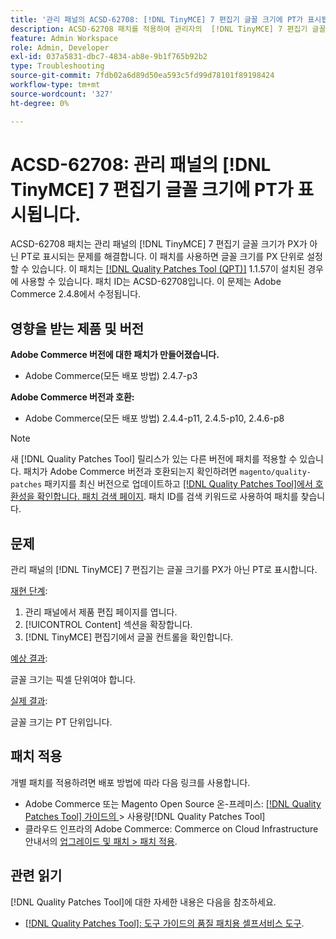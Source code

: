 ```yaml
---
title: '관리 패널의 ACSD-62708: [!DNL TinyMCE] 7 편집기 글꼴 크기에 PT가 표시됩니다.'
description: ACSD-62708 패치를 적용하여 관리자의  [!DNL TinyMCE] 7 편집기 글꼴 크기가 PX가 아닌 PT로 표시되는 Adobe Commerce 문제를 해결합니다. 이제 PT 대신 PX로 글꼴 크기를 설정할 수도 있습니다.
feature: Admin Workspace
role: Admin, Developer
exl-id: 037a5831-dbc7-4834-ab8e-9b1f765b92b2
type: Troubleshooting
source-git-commit: 7fdb02a6d89d50ea593c5fd99d78101f89198424
workflow-type: tm+mt
source-wordcount: '327'
ht-degree: 0%

---
```


# ACSD-62708: 관리 패널의 [!DNL TinyMCE] 7 편집기 글꼴 크기에 PT가 표시됩니다.

ACSD-62708 패치는 관리 패널의 [!DNL TinyMCE] 7 편집기 글꼴 크기가 PX가 아닌 PT로 표시되는 문제를 해결합니다. 이 패치를 사용하면 글꼴 크기를 PX 단위로 설정할 수 있습니다. 이 패치는 [[!DNL Quality Patches Tool (QPT)]](/help/tools/quality-patches-tool/quality-patches-tool-to-self-serve-quality-patches.md) 1.1.57이 설치된 경우에 사용할 수 있습니다. 패치 ID는 ACSD-62708입니다. 이 문제는 Adobe Commerce 2.4.8에서 수정됩니다.

## 영향을 받는 제품 및 버전

**Adobe Commerce 버전에 대한 패치가 만들어졌습니다.**

* Adobe Commerce(모든 배포 방법) 2.4.7-p3

**Adobe Commerce 버전과 호환:**

* Adobe Commerce(모든 배포 방법) 2.4.4-p11, 2.4.5-p10, 2.4.6-p8

>[!NOTE]
>
>새 [!DNL Quality Patches Tool] 릴리스가 있는 다른 버전에 패치를 적용할 수 있습니다. 패치가 Adobe Commerce 버전과 호환되는지 확인하려면 `magento/quality-patches` 패키지를 최신 버전으로 업데이트하고 [[!DNL Quality Patches Tool]에서 호환성을 확인합니다. 패치 검색 페이지](https://experienceleague.adobe.com/tools/commerce-quality-patches/index.html). 패치 ID를 검색 키워드로 사용하여 패치를 찾습니다.

## 문제

관리 패널의 [!DNL TinyMCE] 7 편집기는 글꼴 크기를 PX가 아닌 PT로 표시합니다.

<u>재현 단계</u>:

1. 관리 패널에서 제품 편집 페이지를 엽니다.
1. [!UICONTROL Content] 섹션을 확장합니다.
1. [!DNL TinyMCE] 편집기에서 글꼴 컨트롤을 확인합니다.

<u>예상 결과</u>:

글꼴 크기는 픽셀 단위여야 합니다.

<u>실제 결과</u>:

글꼴 크기는 PT 단위입니다.

## 패치 적용

개별 패치를 적용하려면 배포 방법에 따라 다음 링크를 사용합니다.

* Adobe Commerce 또는 Magento Open Source 온-프레미스: [[!DNL Quality Patches Tool]  가이드의 ](/help/tools/quality-patches-tool/usage.md)> 사용량[!DNL Quality Patches Tool]
* 클라우드 인프라의 Adobe Commerce: Commerce on Cloud Infrastructure 안내서의 [업그레이드 및 패치 > 패치 적용](https://experienceleague.adobe.com/docs/commerce-cloud-service/user-guide/develop/upgrade/apply-patches.html).

## 관련 읽기

[!DNL Quality Patches Tool]에 대한 자세한 내용은 다음을 참조하세요.

* [[!DNL Quality Patches Tool]: 도구 가이드의 품질 패치용 셀프서비스 도구](/help/tools/quality-patches-tool/quality-patches-tool-to-self-serve-quality-patches.md).
